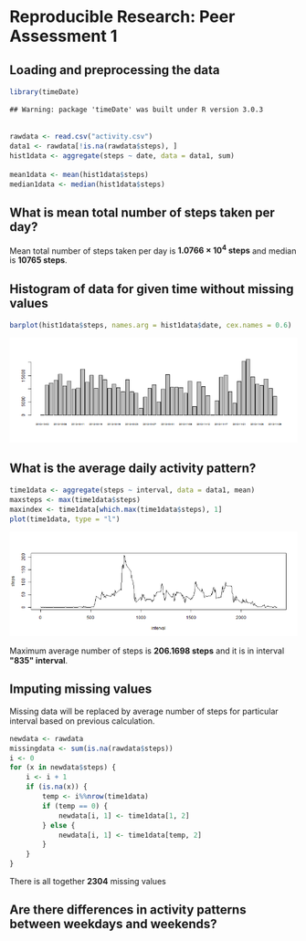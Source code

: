 # Reproducible Research: Peer Assessment 1


## Loading and preprocessing the data


```r
library(timeDate)
```

```
## Warning: package 'timeDate' was built under R version 3.0.3
```

```r

rawdata <- read.csv("activity.csv")
data1 <- rawdata[!is.na(rawdata$steps), ]
hist1data <- aggregate(steps ~ date, data = data1, sum)

mean1data <- mean(hist1data$steps)
median1data <- median(hist1data$steps)
```


## What is mean total number of steps taken per day?

Mean total number of steps taken per day is **1.0766 &times; 10<sup>4</sup> steps** and median is **10765 steps**.

## Histogram of data for given time without missing values


```r
barplot(hist1data$steps, names.arg = hist1data$date, cex.names = 0.6)
```

![plot of chunk unnamed-chunk-2](figure/unnamed-chunk-2.png) 

## What is the average daily activity pattern?

```r
time1data <- aggregate(steps ~ interval, data = data1, mean)
maxsteps <- max(time1data$steps)
maxindex <- time1data[which.max(time1data$steps), 1]
plot(time1data, type = "l")
```

![plot of chunk unnamed-chunk-3](figure/unnamed-chunk-3.png) 

Maximum average number of steps is **206.1698 steps** and it is in interval **"835" interval**.

## Imputing missing values
Missing data will be replaced by average number of steps for particular interval based on previous calculation.


```r
newdata <- rawdata
missingdata <- sum(is.na(rawdata$steps))
i <- 0
for (x in newdata$steps) {
    i <- i + 1
    if (is.na(x)) {
        temp <- i%%nrow(time1data)
        if (temp == 0) {
            newdata[i, 1] <- time1data[1, 2]
        } else {
            newdata[i, 1] <- time1data[temp, 2]
        }
    }
}
```

There is all together **2304** missing values

## Are there differences in activity patterns between weekdays and weekends?
